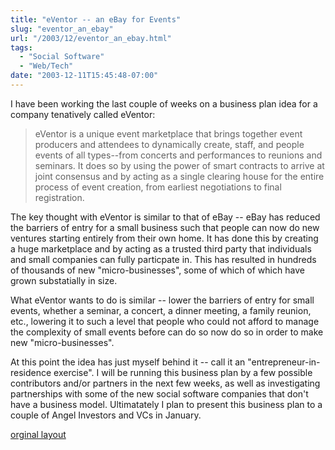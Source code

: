 ```yaml
---
title: "eVentor -- an eBay for Events"
slug: "eventor_an_ebay"
url: "/2003/12/eventor_an_ebay.html"
tags:
  - "Social Software"
  - "Web/Tech"
date: "2003-12-11T15:45:48-07:00"
---
```

<p>I have been working the last couple of weeks on a business plan idea for a company tenatively called eVentor: <blockquote>eVentor is a unique event marketplace that brings together event producers and attendees to dynamically create, staff, and people events of all types--from concerts and performances to reunions and seminars. It does so by using the power of smart contracts to arrive at joint consensus and by acting as a single clearing house for the entire process of event creation, from earliest negotiations to final registration.</blockquote>The key thought with eVentor is similar to that of eBay -- eBay has reduced the barriers of entry for a small business such that people can now do new ventures starting entirely from their own home. It has done this by creating a huge marketplace and by acting as a trusted third party that individuals and small companies can fully particpate in. This has resulted in hundreds of thousands of new "micro-businesses", some of which of which have grown substatially in size.</p>
<p>What eVentor wants to do is similar -- lower the barriers of entry for small events, whether a seminar, a concert, a dinner meeting, a family reunion, etc., lowering it to such a level that people who could not afford to manage the complexity of small events before can do so now do so in order to make new "micro-businesses".</p>
<p>At this point the idea has just myself behind it -- call it an "entrepreneur-in-residence exercise". I will be running this business plan by a few possible contributors and/or partners in the next few weeks, as well as investigating partnerships with some of the new social software companies that don't have a business model. Ultimatately I plan to present this business plan to a couple of Angel Investors and VCs in January.</p>
<p class="previous"><a href="/previous/2003/12/eventor_an_ebay.html" rel="syndication">orginal layout</a></p>

